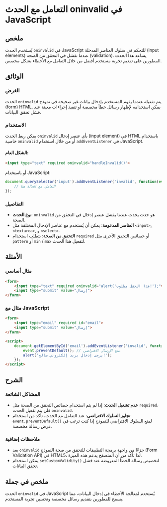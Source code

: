 <!--
Meta Description: # التعامل مع الحدث oninvalid في JavaScript ## ملخص يُستخدم الحدث `oninvalid` في JavaScript للتحكم في سلوك العناصر المدخلة (input elements) عندما تفشل ...
Meta Keywords: الحدث, oninvalid, input, javascript, form
-->

# التعامل مع الحدث oninvalid في JavaScript

## ملخص
يُستخدم الحدث `oninvalid` في JavaScript للتحكم في سلوك العناصر المدخلة (input elements) عندما تفشل في التحقق من الصحة (validation). يساعد هذا الحدث المطورين على تقديم تجربة مستخدم أفضل من خلال التعامل مع الأخطاء بشكل مخصص.

## الوثائق
### الغرض
الحدث `oninvalid` يتم تفعيله عندما يقوم المستخدم بإدخال بيانات غير صحيحة في نموذج (form) HTML. يمكن استخدامه لإظهار رسائل خطأ مخصصة أو تنفيذ إجراءات معينة عند فشل تحقق البيانات.

### الاستخدام
يمكن ربط الحدث `oninvalid` بأي عنصر إدخال (input element) في HTML باستخدام خاصية `oninvalid` أو من خلال استخدام `addEventListener` في JavaScript. 

#### الشكل العام:
```html
<input type="text" required oninvalid="handleInvalid()">
```

أو باستخدام JavaScript:
```javascript
document.querySelector('input').addEventListener('invalid', function(event) {
    // التعامل مع الحالة هنا
});
```

### التفاصيل
- **نوع الحدث**: `oninvalid` هو حدث يحدث عندما يفشل عنصر إدخال في التحقق من الصحة.
- **العناصر المدعومة**: يمكن أن يُستخدم مع عناصر الإدخال المختلفة مثل `<input>`, `<textarea>`, و `<select>`.
- **التحقق من الصحة**: يتطلب استخدام `required` أو خصائص التحقق الأخرى مثل `pattern` أو `min` / `max` لتفعيل هذا الحدث.

## الأمثلة
### مثال أساسي
```html
<form>
    <input type="text" required oninvalid="alert('هذا الحقل مطلوب!');">
    <input type="submit" value="إرسال">
</form>
```

### مثال مع JavaScript
```html
<form>
    <input type="email" required id="email">
    <input type="submit" value="إرسال">
</form>

<script>
    document.getElementById('email').addEventListener('invalid', function(event) {
        event.preventDefault(); // منع الإرسال الافتراضي
        alert('يرجى إدخال بريد إلكتروني صالح!');
    });
</script>
```

## الشرح
### المشاكل الشائعة
- **عدم تشغيل الحدث**: إذا لم يتم استخدام خصائص التحقق من الصحة مثل `required`، فلن يتم تفعيل الحدث `oninvalid`.
- **تجاوز السلوك الافتراضي**: عند التعامل مع الحدث، تأكد من استخدام `event.preventDefault()` لمنع السلوك الافتراضي للنموذج إذا كنت ترغب في عرض رسالة مخصصة.

### ملاحظات إضافية
- يعد `oninvalid` جزءًا من واجهة برمجة التطبيقات للتحقق من صحة النموذج (Form Validation API) في HTML5، لذا تأكد من أن المتصفح يدعم هذه الميزة.
- يمكن استخدام `setCustomValidity()` لتخصيص رسالة الخطأ المعروضة عند فشل تحقق البيانات.

## ملخص في جملة
الحدث `oninvalid` في JavaScript يُستخدم لمعالجة الأخطاء في إدخال البيانات، مما يسمح للمطورين بتقديم رسائل مخصصة وتحسين تجربة المستخدم.